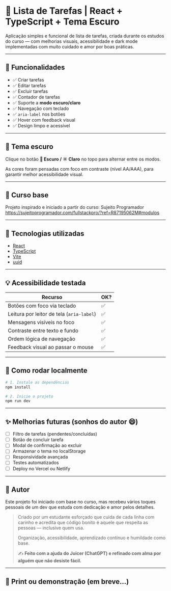 # 📝 Lista de Tarefas | React + TypeScript + Tema Escuro

Aplicação simples e funcional de lista de tarefas, criada durante os estudos do curso — com melhorias visuais, acessibilidade e dark mode implementadas com muito cuidado e amor por boas práticas.

---

## 🚀 Funcionalidades

- ✅ Criar tarefas
- ✅ Editar tarefas
- ✅ Excluir tarefas
- ✅ Contador de tarefas
- ✅ Suporte a **modo escuro/claro**
- ✅ Navegação com teclado
- ✅ `aria-label` nos botões
- ✅ Hover com feedback visual
- ✅ Design limpo e acessível

---

## 🌙 Tema escuro

Clique no botão **🌙 Escuro / ☀️ Claro** no topo para alternar entre os modos.

As cores foram pensadas com foco em contraste (nível AA/AAA), para garantir melhor acessibilidade visual.

---

## 📘 Curso base

Projeto inspirado e iniciado a partir do curso:
Sujeito Programador
https://sujeitoprogramador.com/fullstackpro/?ref=R87195062M#modulos

---

## 🧠 Tecnologias utilizadas

- [React](https://reactjs.org/)
- [TypeScript](https://www.typescriptlang.org/)
- [Vite](https://vitejs.dev/)
- [uuid](https://www.npmjs.com/package/uuid)

---

## 💡 Acessibilidade testada

| Recurso | OK? |
|--------|-----|
| Botões com foco via teclado | ✅ |
| Leitura por leitor de tela (`aria-label`) | ✅ |
| Mensagens visíveis no foco | ✅ |
| Contraste entre texto e fundo | ✅ |
| Ordem lógica de navegação | ✅ |
| Feedback visual ao passar o mouse | ✅ |

---

## 🧪 Como rodar localmente

```bash
# 1. Instale as dependências
npm install

# 2. Inicie o projeto
npm run dev
```

---

## ✨ Melhorias futuras (sonhos do autor 😄)

- [ ] Filtro de tarefas (pendentes/concluídas)
- [ ] Botão de concluir tarefa
- [ ] Modal de confirmação ao excluir
- [ ] Armazenar o tema no localStorage
- [ ] Responsividade avançada
- [ ] Testes automatizados
- [ ] Deploy no Vercel ou Netlify

---

## 👤 Autor

Este projeto foi iniciado com base no curso, mas recebeu vários toques pessoais de um dev que estuda com dedicação e amor pelos detalhes.

> Criado por um estudante esforçado que cuida de cada linha com carinho e acredita que código bonito é aquele que respeita as pessoas — inclusive quem usa.  
>  
> Organização, acessibilidade, aprendizado contínuo e humildade como base.  
>  
> ✍️ **Feito com a ajuda do Juicer (ChatGPT) e refinado com alma por alguém que não desiste fácil.**

---

## 📸 Print ou demonstração (em breve...)

